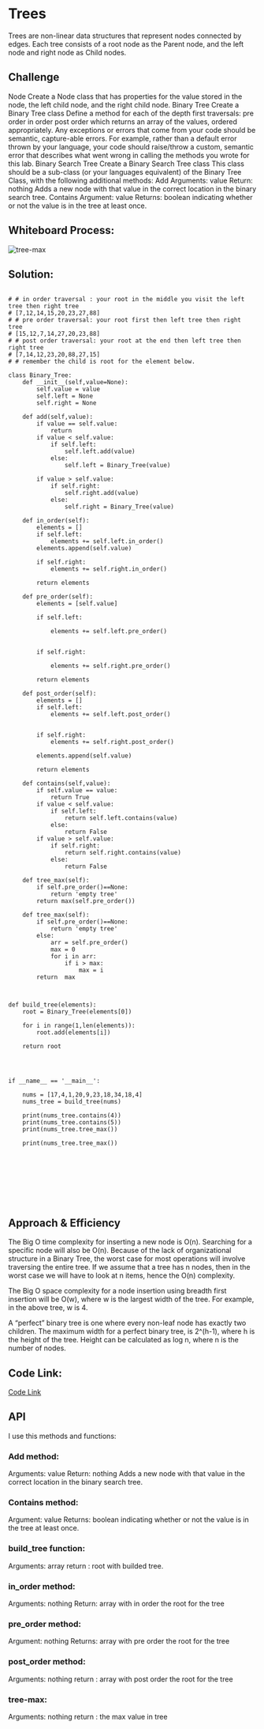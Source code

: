 # Trees

Trees are non-linear data structures that represent nodes connected by edges. Each tree consists of a root node as the Parent node, and the left node and right node as Child nodes.

## Challenge

Node
Create a Node class that has properties for the value stored in the node, the left child node, and the right child node.
Binary Tree
Create a Binary Tree class
Define a method for each of the depth first traversals:
pre order
in order
post order which returns an array of the values, ordered appropriately.
Any exceptions or errors that come from your code should be semantic, capture-able errors. For example, rather than a default error thrown by your language, your code should raise/throw a custom, semantic error that describes what went wrong in calling the methods you wrote for this lab.
Binary Search Tree
Create a Binary Search Tree class
This class should be a sub-class (or your languages equivalent) of the Binary Tree Class, with the following additional methods:
Add
Arguments: value
Return: nothing
Adds a new node with that value in the correct location in the binary search tree.
Contains
Argument: value
Returns: boolean indicating whether or not the value is in the tree at least once.

## Whiteboard Process:
![tree-max](./tree-max.png)



## Solution:

```

# # in order traversal : your root in the middle you visit the left tree then right tree
# [7,12,14,15,20,23,27,88]
# # pre order traversal: your root first then left tree then right tree
# [15,12,7,14,27,20,23,88]
# # post order traversal: your root at the end then left tree then right tree 
# [7,14,12,23,20,88,27,15]
# # remember the child is root for the element below.

class Binary_Tree:
    def __init__(self,value=None):
        self.value = value
        self.left = None
        self.right = None

    def add(self,value):
        if value == self.value:
            return
        if value < self.value:
            if self.left:
                self.left.add(value)
            else:
                self.left = Binary_Tree(value)
        
        if value > self.value:
            if self.right:
                self.right.add(value)
            else:
                self.right = Binary_Tree(value)
    
    def in_order(self):
        elements = []
        if self.left:
            elements += self.left.in_order()
        elements.append(self.value)

        if self.right:
            elements += self.right.in_order()
        
        return elements

    def pre_order(self):
        elements = [self.value]

        if self.left:
  
            elements += self.left.pre_order()
       

        if self.right:

            elements += self.right.pre_order()
        
        return elements

    def post_order(self):
        elements = []
        if self.left:
            elements += self.left.post_order()
        

        if self.right:
            elements += self.right.post_order()
        
        elements.append(self.value)
        
        return elements

    def contains(self,value):
        if self.value == value:
            return True
        if value < self.value:
            if self.left:
                return self.left.contains(value)
            else:
                return False
        if value > self.value:
            if self.right:
                return self.right.contains(value)
            else:
                return False

    def tree_max(self):
        if self.pre_order()==None:
            return 'empty tree'
        return max(self.pre_order())

    def tree_max(self):
        if self.pre_order()==None:
            return 'empty tree'
        else:
            arr = self.pre_order()
            max = 0
            for i in arr:
                if i > max:
                    max = i
        return  max

        

def build_tree(elements):
    root = Binary_Tree(elements[0])

    for i in range(1,len(elements)):
        root.add(elements[i])

    return root 


    

if __name__ == '__main__':
    
    nums = [17,4,1,20,9,23,18,34,18,4]
    nums_tree = build_tree(nums)
    
    print(nums_tree.contains(4))
    print(nums_tree.contains(5))
    print(nums_tree.tree_max())   
    
    print(nums_tree.tree_max())
            



        


            

```

        





## Approach & Efficiency

The Big O time complexity for inserting a new node is O(n). Searching for a specific node will also be O(n). Because of the lack of organizational structure in a Binary Tree, the worst case for most operations will involve traversing the entire tree. If we assume that a tree has n nodes, then in the worst case we will have to look at n items, hence the O(n) complexity.

The Big O space complexity for a node insertion using breadth first insertion will be O(w), where w is the largest width of the tree. For example, in the above tree, w is 4.

A “perfect” binary tree is one where every non-leaf node has exactly two children. The maximum width for a perfect binary tree, is 2^(h-1), where h is the height of the tree. Height can be calculated as log n, where n is the number of nodes.

## Code Link:
[Code Link](https://github.com/Obada-gh/data-structures-and-algorithms-401/blob/main/Data-Structures/python/trees/trees/trees.py)

## API
I use this methods and functions:

### Add method:
Arguments: value
Return: nothing
Adds a new node with that value in the correct location in the binary search tree.
### Contains method:
Argument: value
Returns: boolean indicating whether or not the value is in the tree at least once.

### build_tree function:
Arguments: array
return : root with builded tree.

### in_order method:
Arguments: nothing
Return: array with in order the root for the tree
### pre_order method:
Argument: nothing
Returns: array with pre order  the root for the tree

### post_order method:
Arguments: nothing
return : array with post order  the root for the tree

### tree-max:
Arguments: nothing
return : the max value in tree
